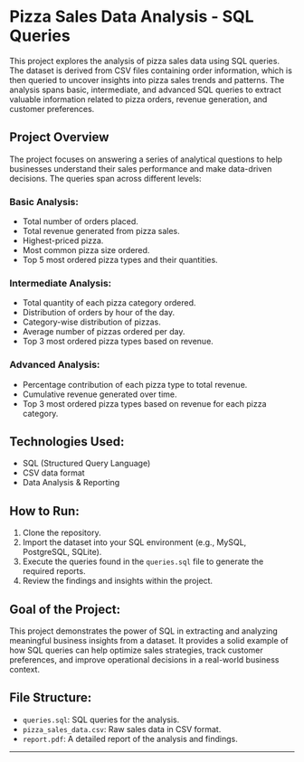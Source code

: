 # Pizza Sales Data Analysis - SQL Queries

This project explores the analysis of pizza sales data using SQL queries. The dataset is derived from CSV files containing order information, which is then queried to uncover insights into pizza sales trends and patterns. The analysis spans basic, intermediate, and advanced SQL queries to extract valuable information related to pizza orders, revenue generation, and customer preferences.

## **Project Overview**

The project focuses on answering a series of analytical questions to help businesses understand their sales performance and make data-driven decisions. The queries span across different levels:

### **Basic Analysis:**

* Total number of orders placed.
* Total revenue generated from pizza sales.
* Highest-priced pizza.
* Most common pizza size ordered.
* Top 5 most ordered pizza types and their quantities.

### **Intermediate Analysis:**

* Total quantity of each pizza category ordered.
* Distribution of orders by hour of the day.
* Category-wise distribution of pizzas.
* Average number of pizzas ordered per day.
* Top 3 most ordered pizza types based on revenue.

### **Advanced Analysis:**

* Percentage contribution of each pizza type to total revenue.
* Cumulative revenue generated over time.
* Top 3 most ordered pizza types based on revenue for each pizza category.

## **Technologies Used:**

* SQL (Structured Query Language)
* CSV data format
* Data Analysis & Reporting

## **How to Run:**

1. Clone the repository.
2. Import the dataset into your SQL environment (e.g., MySQL, PostgreSQL, SQLite).
3. Execute the queries found in the `queries.sql` file to generate the required reports.
4. Review the findings and insights within the project.

## **Goal of the Project:**

This project demonstrates the power of SQL in extracting and analyzing meaningful business insights from a dataset. It provides a solid example of how SQL queries can help optimize sales strategies, track customer preferences, and improve operational decisions in a real-world business context.

## **File Structure:**

* `queries.sql`: SQL queries for the analysis.
* `pizza_sales_data.csv`: Raw sales data in CSV format.
* `report.pdf`: A detailed report of the analysis and findings.


---
